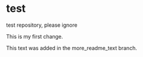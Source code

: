 # test
test repository, please ignore

This is my first change.

This text was added in the more_readme_text branch.

